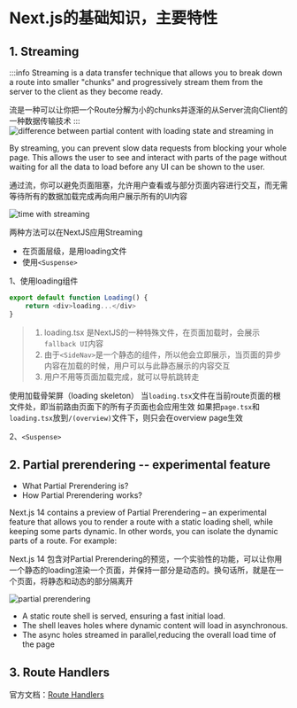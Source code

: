 # Next.js的基础知识，主要特性

## 1. Streaming
:::info
Streaming is a data transfer technique that allows you to break down a route into smaller "chunks" and progressively stream them from the server to the client as they become ready.

流是一种可以让你把一个Route分解为小的chunks并逐渐的从Server流向Client的一种数据传输技术
:::
![difference between partial content with loading state and streaming in](https://nextjs.org/_next/image?url=%2Flearn%2Flight%2Fserver-rendering-with-streaming.png&w=3840&q=75)

By streaming, you can prevent slow data requests from blocking your whole page. This allows the user to see and interact with parts of the page without waiting for all the data to load before any UI can be shown to the user.

通过流，你可以避免页面阻塞，允许用户查看或与部分页面内容进行交互，而无需等待所有的数据加载完成再向用户展示所有的UI内容

![time with streaming](https://nextjs.org/_next/image?url=%2Flearn%2Flight%2Fserver-rendering-with-streaming-chart.png&w=3840&q=75)

两种方法可以在NextJS应用Streaming
- 在页面层级，是用loading文件
- 使用`<Suspense>`

1、使用loading组件
```js
export default function Loading() {
    return <div>loading...</div>
}
```
> 1. loading.tsx 是NextJS的一种特殊文件，在页面加载时，会展示`fallback UI`内容
> 2. 由于`<SideNav>`是一个静态的组件，所以他会立即展示，当页面的异步内容在加载的时候，用户可以与此静态展示的内容交互
> 3. 用户不用等页面加载完成，就可以导航跳转走

使用加载骨架屏（loading skeleton）
当`loading.tsx`文件在当前route页面的根文件处，即当前路由页面下的所有子页面也会应用生效
如果把`page.tsx`和`loading.tsx`放到`/(overview)`文件下，则只会在overview page生效

2、`<Suspense>`


## 2. Partial prerendering -- experimental feature

- What Partial Prerendering is?
- How Partial Prerendering works?

Next.js 14 contains a preview of Partial Prerendering – an experimental feature that allows you to render a route with a static loading shell, while keeping some parts dynamic. In other words, you can isolate the dynamic parts of a route. For example:

Next.js 14 包含对Partial Prerendering的预览，一个实验性的功能，可以让你用一个静态的loading渲染一个页面，并保持一部分是动态的。换句话所，就是在一个页面，将静态和动态的部分隔离开

![partial prerendering](https://nextjs.org/_next/image?url=%2Flearn%2Flight%2Fthinking-in-ppr.png&w=3840&q=75)

- A static route shell is served, ensuring a fast initial load.
- The shell leaves holes where dynamic content will load in asynchronous.
- The async holes streamed in parallel,reducing the overall load time of the page


## 3. Route Handlers
官方文档：[Route Handlers](https://nextjs.org/docs/app/building-your-application/routing/route-handlers)

